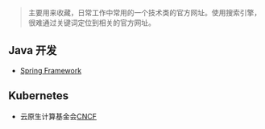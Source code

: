 > 主要用来收藏，日常工作中常用的一个技术类的官方网址。使用搜索引擎，很难通过关键词定位到相关的官方网址。

## Java 开发
+ [Spring Framework](https://spring.io/)

## Kubernetes
+ 云原生计算基金会[CNCF](https://www.cncf.io)
